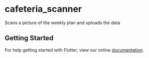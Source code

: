 # cafeteria_scanner

Scans a picture of the weekly plan and uploads the data

## Getting Started

For help getting started with Flutter, view our online
[documentation](https://flutter.io/).
